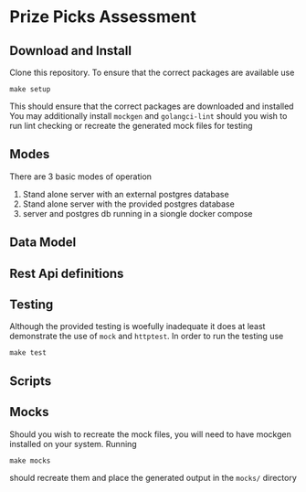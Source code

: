 # Prize Picks Assessment

## Download and Install

Clone this repository.
To ensure that the correct packages are available use
```
make setup
```
This should ensure that the correct packages are downloaded and installed
You may additionally install ``mockgen`` and ``golangci-lint`` should you wish to run lint checking or recreate the generated mock files for testing

## Modes
There are 3 basic modes of operation
1. Stand alone server with an external postgres database
2. Stand alone server with the provided postgres database
3. server and postgres db running in a siongle docker compose

## Data Model

## Rest Api definitions



## Testing
Although the provided testing is woefully inadequate it does at least demonstrate the use of ``mock`` and ``httptest``. In order to run the testing use
```
make test
```

## Scripts

## Mocks
Should you wish to recreate the mock files, you will need to have mockgen installed on your system. Running
```
make mocks
```
should recreate them and place the generated output in the ``mocks/`` directory
